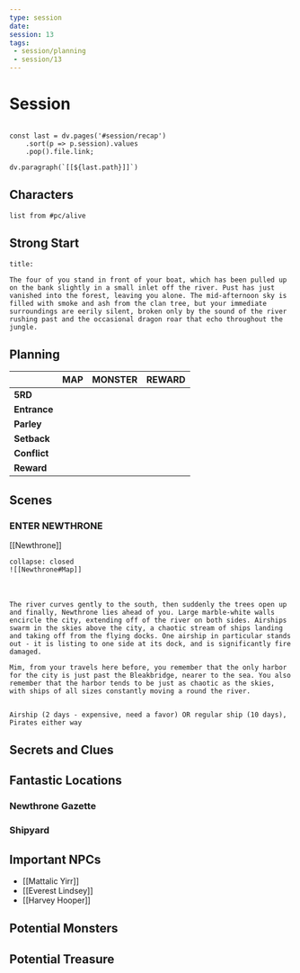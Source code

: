 ```yaml
---
type: session
date: 
session: 13
tags:
 - session/planning
 - session/13
---
```


# Session
```dataviewjs

const last = dv.pages('#session/recap')
	.sort(p => p.session).values
	.pop().file.link;

dv.paragraph(`[[${last.path}]]`)

```

## Characters
```dataview
list from #pc/alive 
```

## Strong Start

```ad-recite
title:

The four of you stand in front of your boat, which has been pulled up on the bank slightly in a small inlet off the river. Pust has just vanished into the forest, leaving you alone. The mid-afternoon sky is filled with smoke and ash from the clan tree, but your immediate surroundings are eerily silent, broken only by the sound of the river rushing past and the occasional dragon roar that echo throughout the jungle.

```

## Planning

|              | MAP | MONSTER | REWARD |
| ------------ | --- | ------- | ------ |
| **5RD**      |     |         |        |
| **Entrance** |     |         |        |
| **Parley**   |     |         |        |
| **Setback**  |     |         |        |
| **Conflict** |     |         |        |
| **Reward**   |     |         |        |


## Scenes

### ENTER NEWTHRONE
[[Newthrone]]

```ad-map
collapse: closed
![[Newthrone#Map]]
```

####

```ad-recite


The river curves gently to the south, then suddenly the trees open up and finally, Newthrone lies ahead of you. Large marble-white walls encircle the city, extending off of the river on both sides. Airships swarm in the skies above the city, a chaotic stream of ships landing and taking off from the flying docks. One airship in particular stands out - it is listing to one side at its dock, and is significantly fire damaged. 

Mim, from your travels here before, you remember that the only harbor for the city is just past the Bleakbridge, nearer to the sea. You also remember that the harbor tends to be just as chaotic as the skies, with ships of all sizes constantly moving a round the river. 


```

```ad-important
Airship (2 days - expensive, need a favor) OR regular ship (10 days), Pirates either way
```

## Secrets and Clues


## Fantastic Locations

### Newthrone Gazette



### Shipyard

## Important NPCs
- [[Mattalic Yirr]]
- [[Everest Lindsey]]
- [[Harvey Hooper]]
## Potential Monsters


## Potential Treasure

